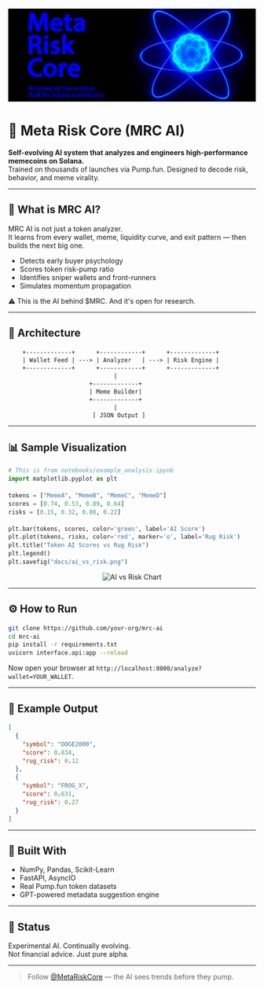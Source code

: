 
<p align="center">
  <img src="/github.png" alt="Meta Risk Core Banner" width="800"/>
</p>

# 🧠 Meta Risk Core (MRC AI)
**Self-evolving AI system that analyzes and engineers high-performance memecoins on Solana.**  
Trained on thousands of launches via Pump.fun. Designed to decode risk, behavior, and meme virality.

---

## 🚀 What is MRC AI?

MRC AI is not just a token analyzer.  
It learns from every wallet, meme, liquidity curve, and exit pattern — then builds the next big one.

- Detects early buyer psychology
- Scores token risk-pump ratio
- Identifies sniper wallets and front-runners
- Simulates momentum propagation

⚠️ This is the AI behind $MRC. And it's open for research.

---

## 🧩 Architecture

```text
    +-------------+      +------------+      +-------------+
    | Wallet Feed | ---> | Analyzer   | ---> | Risk Engine |
    +-------------+      +------------+      +-------------+
                              |
                       +-------------+
                       | Meme Builder|
                       +-------------+
                              |
                        [ JSON Output ]
```

---

## 📊 Sample Visualization

```python
# This is from notebooks/example_analysis.ipynb
import matplotlib.pyplot as plt

tokens = ["MemeA", "MemeB", "MemeC", "MemeD"]
scores = [0.74, 0.53, 0.89, 0.64]
risks = [0.15, 0.32, 0.08, 0.22]

plt.bar(tokens, scores, color='green', label='AI Score')
plt.plot(tokens, risks, color='red', marker='o', label='Rug Risk')
plt.title("Token AI Scores vs Rug Risk")
plt.legend()
plt.savefig("docs/ai_vs_risk.png")
```

<p align="center">
  <img src="docs/ai_vs_risk.png" alt="AI vs Risk Chart" width="600"/>
</p>

---

## ⚙️ How to Run

```bash
git clone https://github.com/your-org/mrc-ai
cd mrc-ai
pip install -r requirements.txt
uvicorn interface.api:app --reload
```

Now open your browser at `http://localhost:8000/analyze?wallet=YOUR_WALLET`.

---

## 📘 Example Output

```json
[
  {
    "symbol": "DOGE2000",
    "score": 0.834,
    "rug_risk": 0.12
  },
  {
    "symbol": "FROG_X",
    "score": 0.631,
    "rug_risk": 0.27
  }
]
```

---

## 🧠 Built With

- NumPy, Pandas, Scikit-Learn
- FastAPI, AsyncIO
- Real Pump.fun token datasets
- GPT-powered metadata suggestion engine

---

## 🧪 Status

Experimental AI. Continually evolving.  
Not financial advice. Just pure alpha.

---

> Follow [@MetaRiskCore](https://twitter.com/metariskcore) — the AI sees trends before they pump.
